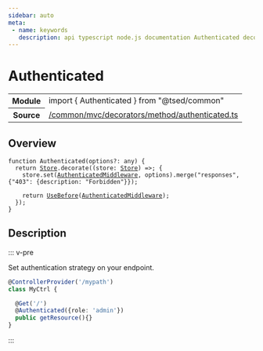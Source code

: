 ```yaml
---
sidebar: auto
meta:
 - name: keywords
   description: api typescript node.js documentation Authenticated decorator
---
```

# Authenticated <Badge text="Decorator" type="decorator"/>
<!-- Summary -->
<section class="symbol-info"><table class="is-full-width"><tbody><tr><th>Module</th><td><div class="lang-typescript"><span class="token keyword">import</span> { Authenticated }&nbsp;<span class="token keyword">from</span>&nbsp;<span class="token string">"@tsed/common"</span></div></td></tr><tr><th>Source</th><td><a href="https://github.com/Romakita/ts-express-decorators/blob/v4.30.2/src//common/mvc/decorators/method/authenticated.ts#L0-L0">/common/mvc/decorators/method/authenticated.ts</a></td></tr></tbody></table></section>

<!-- Overview -->
## Overview


<pre><code class="typescript-lang ">function <span class="token function">Authenticated</span><span class="token punctuation">(</span>options?<span class="token punctuation">:</span> <span class="token keyword">any</span><span class="token punctuation">)</span> <span class="token punctuation">{</span>
  return <a href="/api/core/class/Store.html"><span class="token">Store</span></a>.<span class="token function">decorate</span><span class="token punctuation">(</span><span class="token punctuation">(</span>store<span class="token punctuation">:</span> <a href="/api/core/class/Store.html"><span class="token">Store</span></a><span class="token punctuation">)</span> =&gt<span class="token punctuation">;</span> <span class="token punctuation">{</span>
    store.<span class="token function">set</span><span class="token punctuation">(</span><a href="/api/common/mvc/components/AuthenticatedMiddleware.html"><span class="token">AuthenticatedMiddleware</span></a><span class="token punctuation">,</span> options<span class="token punctuation">)</span>.<span class="token function">merge</span><span class="token punctuation">(</span>"responses"<span class="token punctuation">,</span> <span class="token punctuation">{</span>"403"<span class="token punctuation">:</span> <span class="token punctuation">{</span>description<span class="token punctuation">:</span> <span class="token string">"Forbidden"</span><span class="token punctuation">}</span><span class="token punctuation">}</span><span class="token punctuation">)</span><span class="token punctuation">;</span>

    return <span class="token function"><a href="/api/common/mvc/decorators/method/UseBefore.html"><span class="token">UseBefore</span></a></span><span class="token punctuation">(</span><a href="/api/common/mvc/components/AuthenticatedMiddleware.html"><span class="token">AuthenticatedMiddleware</span></a><span class="token punctuation">)</span><span class="token punctuation">;</span>
  <span class="token punctuation">}</span><span class="token punctuation">)</span><span class="token punctuation">;</span>
<span class="token punctuation">}</span>
</code></pre>



<!-- Description -->
## Description

::: v-pre

Set authentication strategy on your endpoint.

```typescript
@ControllerProvider('/mypath')
class MyCtrl {

  @Get('/')
  @Authenticated({role: 'admin'})
  public getResource(){}
}
```


:::